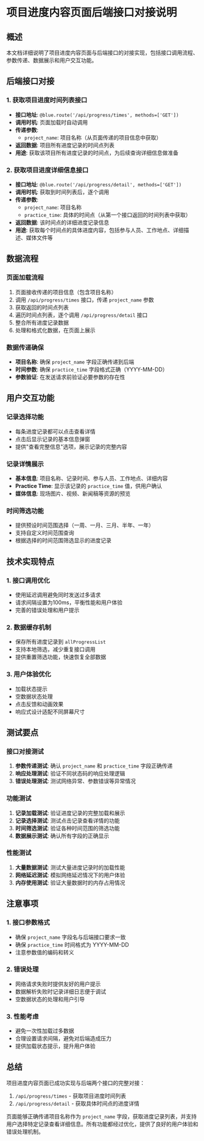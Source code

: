 # 项目进度内容页面后端接口对接说明

## 概述
本文档详细说明了项目进度内容页面与后端接口的对接实现，包括接口调用流程、参数传递、数据展示和用户交互功能。

## 后端接口对接

### 1. 获取项目进度时间列表接口
- **接口地址**: `@blue.route('/api/progress/times', methods=['GET'])`
- **调用时机**: 页面加载时自动调用
- **传递参数**: 
  - `project_name`: 项目名称（从页面传递的项目信息中获取）
- **返回数据**: 项目所有进度记录的时间点列表
- **用途**: 获取该项目所有进度记录的时间点，为后续查询详细信息做准备

### 2. 获取项目进度详细信息接口
- **接口地址**: `@blue.route('/api/progress/detail', methods=['GET'])`
- **调用时机**: 获取到时间列表后，逐个调用
- **传递参数**:
  - `project_name`: 项目名称
  - `practice_time`: 具体的时间点（从第一个接口返回的时间列表中获取）
- **返回数据**: 该时间点的详细进度记录信息
- **用途**: 获取每个时间点的具体进度内容，包括参与人员、工作地点、详细描述、媒体文件等

## 数据流程

### 页面加载流程
1. 页面接收传递的项目信息（包含项目名称）
2. 调用 `/api/progress/times` 接口，传递 `project_name` 参数
3. 获取返回的时间点列表
4. 遍历时间点列表，逐个调用 `/api/progress/detail` 接口
5. 整合所有进度记录数据
6. 处理和格式化数据，在页面上展示

### 数据传递确保
- **项目名称**: 确保 `project_name` 字段正确传递到后端
- **时间参数**: 确保 `practice_time` 字段格式正确（YYYY-MM-DD）
- **参数验证**: 在发送请求前验证必要参数的存在性

## 用户交互功能

### 记录选择功能
- 每条进度记录都可以点击查看详情
- 点击后显示记录的基本信息弹窗
- 提供"查看完整信息"选项，展示记录的完整内容

### 记录详情展示
- **基本信息**: 项目名称、记录时间、参与人员、工作地点、详细内容
- **Practice Time**: 显示该记录的 `practice_time` 值，供用户确认
- **媒体信息**: 现场图片、视频、新闻稿等资源的预览

### 时间筛选功能
- 提供预设时间范围选择（一周、一月、三月、半年、一年）
- 支持自定义时间范围查询
- 根据选择的时间范围筛选显示的进度记录

## 技术实现特点

### 1. 接口调用优化
- 使用延迟调用避免同时发送过多请求
- 请求间隔设置为100ms，平衡性能和用户体验
- 完善的错误处理和用户提示

### 2. 数据缓存机制
- 保存所有进度记录到 `allProgressList`
- 支持本地筛选，减少重复接口调用
- 提供重置筛选功能，快速恢复全部数据

### 3. 用户体验优化
- 加载状态提示
- 空数据状态处理
- 点击反馈和动画效果
- 响应式设计适配不同屏幕尺寸

## 测试要点

### 接口对接测试
1. **参数传递测试**: 确认 `project_name` 和 `practice_time` 字段正确传递
2. **响应处理测试**: 验证不同状态码的响应处理逻辑
3. **错误处理测试**: 测试网络异常、参数错误等异常情况

### 功能测试
1. **记录加载测试**: 验证进度记录的完整加载和展示
2. **记录选择测试**: 测试点击记录查看详情的功能
3. **时间筛选测试**: 验证各种时间范围的筛选功能
4. **数据展示测试**: 确认所有字段的正确显示

### 性能测试
1. **大量数据测试**: 测试大量进度记录时的加载性能
2. **网络延迟测试**: 模拟网络延迟情况下的用户体验
3. **内存使用测试**: 验证大量数据时的内存占用情况

## 注意事项

### 1. 接口参数格式
- 确保 `project_name` 字段名与后端接口要求一致
- 确保 `practice_time` 时间格式为 YYYY-MM-DD
- 注意参数值的编码和转义

### 2. 错误处理
- 网络请求失败时提供友好的用户提示
- 数据解析失败时记录详细日志便于调试
- 空数据状态的处理和用户引导

### 3. 性能考虑
- 避免一次性加载过多数据
- 合理设置请求间隔，避免对后端造成压力
- 提供加载状态提示，提升用户体验

## 总结

项目进度内容页面已成功实现与后端两个接口的完整对接：
1. `/api/progress/times` - 获取项目进度时间列表
2. `/api/progress/detail` - 获取具体时间点的进度详情

页面能够正确传递项目名称作为 `project_name` 字段，获取进度记录列表，并支持用户选择特定记录查看详细信息。所有功能都经过优化，提供了良好的用户体验和错误处理机制。
